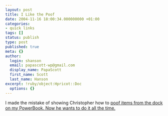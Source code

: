 ```yaml
---
layout: post
title: I Like the Poof
date: 2004-11-16 18:00:34.000000000 +01:00
categories:
- quick links
tags: []
status: publish
type: post
published: true
meta: {}
author:
  login: shanson
  email: papascott-wp@gmail.com
  display_name: PapaScott
  first_name: Scott
  last_name: Hanson
excerpt: !ruby/object:Hpricot::Doc
  options: {}
---
```

<p>I made the mistake of showing Christopher how to <a title="Tiny Pineapple :: Archives :: "I like the poof."" href="http://www.tinypineapple.com/archives/2002/10/i_like_the_poof.html">poof items from the dock on my PowerBook. Now he wants to do it all the time.</p>
